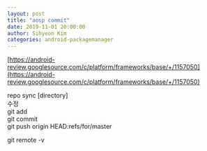 ```yaml
---
layout: post
title: "aosp commit"
date: 2019-11-01 20:00:00
author: Sihyeon Kim
categories: android-packagemanager
---
```


[https://android-review.googlesource.com/c/platform/frameworks/base/+/1157050](https://android-review.googlesource.com/c/platform/frameworks/base/+/1157050)  

repo sync [directory]  
수정  
git add  
git commit  
git push origin HEAD:refs/for/master  


git remote -v   

